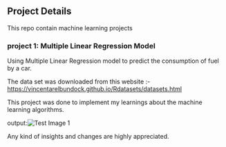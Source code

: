 ## Project Details

This repo contain machine learning projects


### project 1: Multiple Linear Regression Model
Using Multiple Linear Regression model to predict the consumption of fuel by a car.

The data set was downloaded from this website :- https://vincentarelbundock.github.io/Rdatasets/datasets.html

This project was done to implement my learnings about the machine learning algorithms.

output:![Test Image 1](https://www.dropbox.com/s/k0uirl2iu2akm6z/output?dl=0)

Any kind of insights and changes are highly appreciated.

